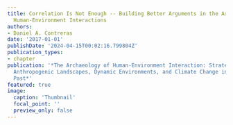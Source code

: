 ```yaml
---
title: Correlation Is Not Enough -- Building Better Arguments in the Archaeology of
  Human-Environment Interactions
authors:
- Daniel A. Contreras
date: '2017-01-01'
publishDate: '2024-04-15T00:02:16.799804Z'
publication_types:
- chapter
publication: '*The Archaeology of Human-Environment Interaction: Strategies for Investigating
  Anthropogenic Landscapes, Dynamic Environments, and Climate Change in the Human
  Past*'
featured: true
image:
  caption: 'Thumbnail'
  focal_point: ''
  preview_only: false
---
```

